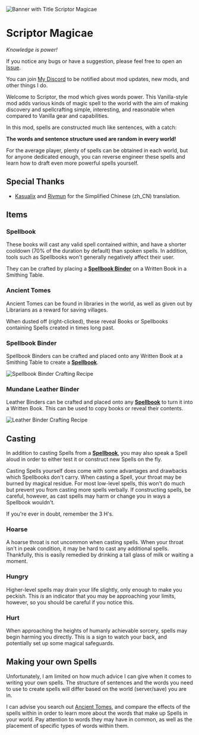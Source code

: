![Banner with Title Scriptor Magicae](https://github.com/ssblur/scriptor/raw/main/banner.png)

# Scriptor Magicae
*Knowledge is power!*

If you notice any bugs or have a suggestion, please feel free to open an
[Issue](https://github.com/ssblur/scriptor/issues).

You can join [My Discord](http://dc.blur.lol) to be notified about
mod updates, new mods, and other things I do.

Welcome to Scriptor, the mod which gives words power.
This Vanilla-style mod adds various kinds of magic spell to the world
with the aim of making discovery and spellcrafting simple, interesting,
and reasonable when compared to Vanilla gear and capabilities.

In this mod, spells are constructed much like sentences, with a catch:

**The words and sentence structure used are random in every world!**

For the average player, plenty of spells can be obtained in each world,
but for anyone dedicated enough, you can reverse engineer these spells
and learn how to draft even more powerful spells yourself.

## Special Thanks

 * [Kasualix](https://github.com/Kasualix)
   and
   [Rivmun](https://github.com/Rivmun)
   for the Simplified Chinese (zh_CN) translation.

## Items

### Spellbook

These books will cast any valid spell contained within, and have a shorter
cooldown (70% of the duration by default) than spoken spells. In addition,
tools such as Spellbooks won't generally negatively affect their user.

They can be crafted by placing a **[Spellbook Binder](#spellbook-binder)** on
a Written Book in a Smithing Table.

### Ancient Tomes

Ancient Tomes can be found in libraries in the world, as well as given out
by Librarians as a reward for saving villages.

When dusted off (right-clicked), these reveal Books or Spellbooks containing
Spells created in times long past.

### Spellbook Binder

Spellbook Binders can be crafted and placed onto any Written Book at a 
Smithing Table to create a **[Spellbook](#spellbook)**. 

![Spellbook Binder Crafting Recipe](https://cdn.modrinth.com/data/JyJgaOrk/images/8d76ec434a806d09ae4efb081ba100922eb35e67.png)

### Mundane Leather Binder

Leather Binders can be crafted and placed onto any **[Spellbook](#spellbook)**
to turn it into a Written Book. 
This can be used to copy books or reveal their contents.

![Leather Binder Crafting Recipe](https://cdn.modrinth.com/data/JyJgaOrk/images/8f58de26bf8a76ceb6ef0f59629e7f1e79e24e51.png)

## Casting

In addition to casting Spells from a **[Spellbook](#spellbook)**, you 
may also speak a Spell aloud in order to either test it or construct
new Spells on the fly.

Casting Spells yourself does come with some advantages and drawbacks
which Spellbooks don't carry. When casting a Spell, your throat may be
burned by magical residue. For most low-level spells, this won't do much
but prevent you from casting more spells verbally. If constructing spells,
be careful, however, as cast spells may harm or change you in ways a 
Spellbook wouldn't.

If you're ever in doubt, remember the 3 H's.

### Hoarse

A hoarse throat is not uncommon when casting spells.
When your throat isn't in peak condition, it may be hard to cast
any additional spells.
Thankfully, this is easily remedied by drinking a tall glass of 
milk or waiting a moment.

### Hungry

Higher-level spells may drain your life slightly, only enough to make 
you peckish. 
This *is* an indicator that you may be approaching your limits, however,
so you should be careful if you notice this.

### Hurt

When approaching the heights of humanly achievable sorcery, spells may 
begin harming you directly.
This is a sign to watch your back, and potentially set up some magical
safeguards.

## Making your own Spells

Unfortunately, I am limited on how much advice I can give when it comes 
to writing your own spells. 
The structure of sentences and the words you need to use to create spells 
will differ based on the world (server/save) you are in.

I can advise you search out [Ancient Tomes](#ancient-tomes), and compare
the effects of the spells within in order to learn more about the words
that make up Spells in your world. 
Pay attention to words they may have in common, as well as the placement
of specific types of words within them.
